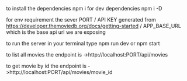to install the dependencies npm i for dev dependencies npm i -D

for env requirement the sever PORT / API KEY generated from https://developer.themoviedb.org/docs/getting-started / APP_BASE_URL which is the base api url we are exposing

to run the server in your terminal type npm run dev or npm start

to list all movies the endpoint is ->http://localhost:PORT/api/movies


to get movie by id the endpoint is ->http://localhost:PORT/api/movies/movie_id
